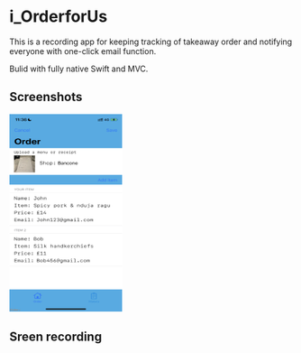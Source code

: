 # i_OrderforUs
This is a recording app for keeping tracking of takeaway order and notifying everyone with one-click email function.

Bulid with fully native Swift and MVC.

## Screenshots
<img src="Images/mockApp1.png" width="200" height="350">

## Sreen recording





